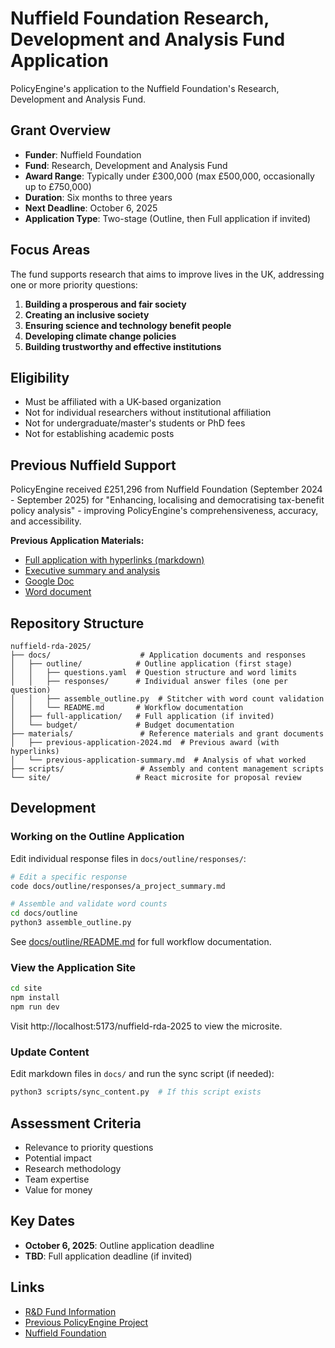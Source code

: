 # Nuffield Foundation Research, Development and Analysis Fund Application

PolicyEngine's application to the Nuffield Foundation's Research, Development and Analysis Fund.

## Grant Overview

- **Funder**: Nuffield Foundation
- **Fund**: Research, Development and Analysis Fund
- **Award Range**: Typically under £300,000 (max £500,000, occasionally up to £750,000)
- **Duration**: Six months to three years
- **Next Deadline**: October 6, 2025
- **Application Type**: Two-stage (Outline, then Full application if invited)

## Focus Areas

The fund supports research that aims to improve lives in the UK, addressing one or more priority questions:

1. **Building a prosperous and fair society**
2. **Creating an inclusive society**
3. **Ensuring science and technology benefit people**
4. **Developing climate change policies**
5. **Building trustworthy and effective institutions**

## Eligibility

- Must be affiliated with a UK-based organization
- Not for individual researchers without institutional affiliation
- Not for undergraduate/master's students or PhD fees
- Not for establishing academic posts

## Previous Nuffield Support

PolicyEngine received £251,296 from Nuffield Foundation (September 2024 - September 2025) for "Enhancing, localising and democratising tax-benefit policy analysis" - improving PolicyEngine's comprehensiveness, accuracy, and accessibility.

**Previous Application Materials:**
- [Full application with hyperlinks (markdown)](./materials/previous-application-2024.md)
- [Executive summary and analysis](./materials/previous-application-summary.md)
- [Google Doc](https://docs.google.com/document/d/1P0gTHNfVcXyIMuW5w4T8Ji_uSaqnhjOPmjU8J5YVW5I/edit?tab=t.0)
- [Word document](./materials/Nuffield%20application.docx)

## Repository Structure

```
nuffield-rda-2025/
├── docs/                    # Application documents and responses
│   ├── outline/            # Outline application (first stage)
│   │   ├── questions.yaml  # Question structure and word limits
│   │   ├── responses/      # Individual answer files (one per question)
│   │   ├── assemble_outline.py  # Stitcher with word count validation
│   │   └── README.md       # Workflow documentation
│   ├── full-application/   # Full application (if invited)
│   └── budget/             # Budget documentation
├── materials/               # Reference materials and grant documents
│   ├── previous-application-2024.md  # Previous award (with hyperlinks)
│   └── previous-application-summary.md  # Analysis of what worked
├── scripts/                 # Assembly and content management scripts
└── site/                   # React microsite for proposal review
```

## Development

### Working on the Outline Application

Edit individual response files in `docs/outline/responses/`:

```bash
# Edit a specific response
code docs/outline/responses/a_project_summary.md

# Assemble and validate word counts
cd docs/outline
python3 assemble_outline.py
```

See [docs/outline/README.md](./docs/outline/README.md) for full workflow documentation.

### View the Application Site

```bash
cd site
npm install
npm run dev
```

Visit http://localhost:5173/nuffield-rda-2025 to view the microsite.

### Update Content

Edit markdown files in `docs/` and run the sync script (if needed):

```bash
python3 scripts/sync_content.py  # If this script exists
```

## Assessment Criteria

- Relevance to priority questions
- Potential impact
- Research methodology
- Team expertise
- Value for money

## Key Dates

- **October 6, 2025**: Outline application deadline
- **TBD**: Full application deadline (if invited)

## Links

- [R&D Fund Information](https://www.nuffieldfoundation.org/funding/research-development-and-analysis-fund)
- [Previous PolicyEngine Project](https://www.nuffieldfoundation.org/project/enhancing-localising-and-democratising-tax-benefit-policy-analysis)
- [Nuffield Foundation](https://www.nuffieldfoundation.org/)
